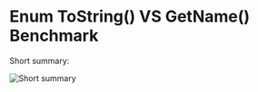 # Enum ToString() VS GetName() Benchmark
Short summary:

![Short summary](http://images.vfl.ru/ii/1546870199/062006fb/24853148_m.jpg)
